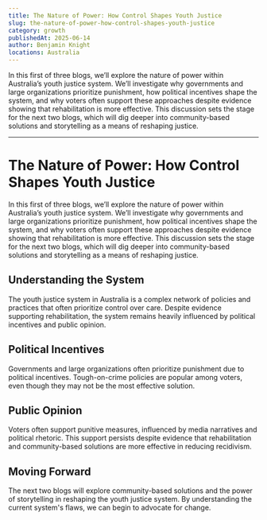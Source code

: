 ```yaml
---
title: The Nature of Power: How Control Shapes Youth Justice
slug: the-nature-of-power-how-control-shapes-youth-justice
category: growth
publishedAt: 2025-06-14
author: Benjamin Knight
locations: Australia
---
```


In this first of three blogs, we’ll explore the nature of power within Australia’s youth justice system. We’ll investigate why governments and large organizations prioritize punishment, how political incentives shape the system, and why voters often support these approaches despite evidence showing that rehabilitation is more effective. This discussion sets the stage for the next two blogs, which will dig deeper into community-based solutions and storytelling as a means of reshaping justice.

---

# The Nature of Power: How Control Shapes Youth Justice

In this first of three blogs, we’ll explore the nature of power within Australia’s youth justice system. We’ll investigate why governments and large organizations prioritize punishment, how political incentives shape the system, and why voters often support these approaches despite evidence showing that rehabilitation is more effective. This discussion sets the stage for the next two blogs, which will dig deeper into community-based solutions and storytelling as a means of reshaping justice.

## Understanding the System

The youth justice system in Australia is a complex network of policies and practices that often prioritize control over care. Despite evidence supporting rehabilitation, the system remains heavily influenced by political incentives and public opinion.

## Political Incentives

Governments and large organizations often prioritize punishment due to political incentives. Tough-on-crime policies are popular among voters, even though they may not be the most effective solution.

## Public Opinion

Voters often support punitive measures, influenced by media narratives and political rhetoric. This support persists despite evidence that rehabilitation and community-based solutions are more effective in reducing recidivism.

## Moving Forward

The next two blogs will explore community-based solutions and the power of storytelling in reshaping the youth justice system. By understanding the current system's flaws, we can begin to advocate for change.
